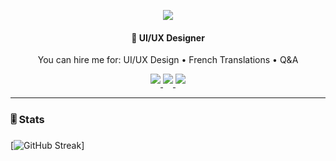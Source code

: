 <p align="center">
  <a href="https://github.com/JustLeska">
    <img src="https://readme-typing-svg.demolab.com?font=Fira+Code&weight=100&size=61&duration=3000&pause=10&color=F78900&center=true&vCenter=true&width=440&height=45&lines=Leska" /></a>
</p>

<h4 align="center">
🚆 UI/UX Designer
</h4>

<p align="center">
You can hire me for: UI/UX Design • French Translations • Q&A 
</p>

<p align="center">
  <a href="https://www.tiktok.com/@leska_bg" target="_blank">
    <img src="https://img.shields.io/badge/TikTok-purple?style=for-the-badge&logo=tiktok&logoColor=black" style="margin-bottom: 5px;"/>
  </a>
  <a>
  <a href="https://pastebin.com/raw/B8yvCefp" target="_blank">
    <img src="https://img.shields.io/badge/Discord-blue?style=for-the-badge&logo=discord&logoColor=white" style="margin-bottom: 5px;"/>
  </a>
  <a href="https://create.roblox.com/talent/creators/715065079" target="_blank">
    <img src="https://img.shields.io/badge/Talent_Hub-black?style=for-the-badge&logo=roblox&logoColor=white" style="margin-bottom: 5px;"/>
  </a>
</p>

---

<!-- ### 🧰 Tools I use -->

<!-- TEXT -->

<!-- # -->

### 🎚️ Stats

[![GitHub Streak](https://streak-stats.demolab.com?user=JustLeska&theme=transparent&border_radius=5&mode=weekly&card_width=500&hide_border=true)]

<!--
**JustLeska/JustLeska** is a ✨ _special_ ✨ repository because its `README.md` (this file) appears on your GitHub profile.

Here are some ideas to get you started:

- 🔭 I’m currently working on Nothing
- 🌱 I’m currently learning Nothing
- 👯 I’m looking to collaborate on Nothing
- 🤔 I’m looking for help with Nothing
- 💬 Ask me about Nothing
- 📫 How to reach me: justleska (Discord)
- 😄 Pronouns: he/him
- ⚡ Fun fact: idk
-->
